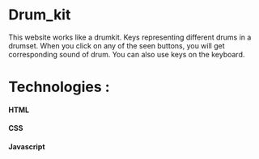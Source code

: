 # Drum_kit

This website works like a drumkit.
Keys representing different drums in a drumset.
When you click on any of the seen buttons, you will get corresponding sound of drum.
You can also use keys on the keyboard.

# Technologies :
#### HTML
#### CSS
#### Javascript
